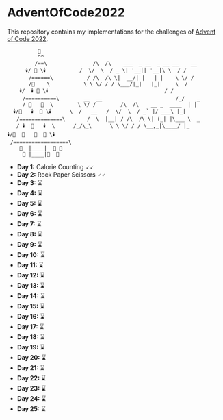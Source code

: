# AdventOfCode2022

This repository contains my implementations for the challenges of
[Advent of Code 2022](https://adventofcode.com/2022).


```
          🌟
          ^^
         /==\               /\  /\    ___  _ __  _ __ __    __
      🕯️/ 🎊 \🕯️           /  \/  \  / _ \| '__|| '__|\ \  / /
       /======\           / /\  /\ \|  __/| |   | |    \ \/ /
       /🎊    \           \ \ \/ / / \___/|_|   |_|     \  /
    🕯️/  🕯️ 🎅 \🕯️                                      / /
     /==========\        __  __                        /_/    _
     / 🎀   🧸  \        \ \/ /        /\  /\    __ _  ____  | |
  🕯️/🎈   🕯️  🎀 \🕯️      \  /   __   /  \/  \  / _` |/ ___\ |_|
   /==============\       /  \  |__| / /\  /\ \| (_| |\___ \  _
   / 🕯️  🧸   🕯️  \      /_/\_\      \ \ \/ / / \__,_|\____/ |_
🕯️/🎊  🎀   🎈  🎅 \🕯️
 /==================\
    🎁  |____|  🎁 🎁
     🎁 |____|🎁  🎁
```


- **Day 1:** Calorie Counting 🗸🗸
- **Day 2:** Rock Paper Scissors 🗸🗸
- **Day 3:** ⌛
- **Day 4:** ⌛
- **Day 5:** ⌛
- **Day 6:** ⌛
- **Day 7:** ⌛
- **Day 8:** ⌛
- **Day 9:** ⌛
- **Day 10:** ⌛
- **Day 11:** ⌛
- **Day 12:** ⌛
- **Day 13:** ⌛
- **Day 14:** ⌛
- **Day 15:** ⌛
- **Day 16:** ⌛
- **Day 17:** ⌛
- **Day 18:** ⌛
- **Day 19:** ⌛
- **Day 20:** ⌛
- **Day 21:** ⌛
- **Day 22:** ⌛
- **Day 23:** ⌛
- **Day 24:** ⌛
- **Day 25:** ⌛